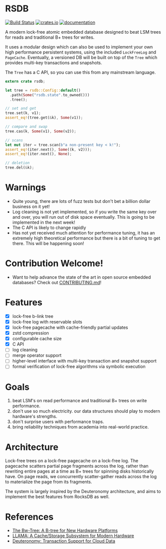 # RSDB

[![Build Status](https://travis-ci.org/spacejam/rsdb.svg?branch=master)](https://travis-ci.org/spacejam/rsdb)
[![crates.io](http://meritbadge.herokuapp.com/rsdb)](https://crates.io/crates/rsdb)
[![documentation](https://docs.rs/rsdb/badge.svg)](https://docs.rs/rsdb)

A modern lock-free atomic embedded database designed to beat LSM trees for
reads and traditional B+ trees for writes. 

It uses a modular design which can also be used to implement your own high
performance persistent systems, using the included `LockFreeLog` and `PageCache`.
Eventually, a versioned DB will be built on top of the `Tree` which provides
multi-key transactions and snapshots.

The `Tree` has a C API, so you can use this from any mainstream language.

```rust
extern crate rsdb;

let tree = rsdb::Config::default()
  .path(Some("rsdb.state".to_owned()))
  .tree();

// set and get
tree.set(k, v1);
assert_eq!(tree.get(&k), Some(v1));

// compare and swap
tree.cas(k, Some(v1), Some(v2));

// scans
let mut iter = tree.scan(b"a non-present key < k!");
assert_eq!(iter.next(), Some((k, v2)));
assert_eq!(iter.next(), None);

// deletion
tree.del(&k);
```

# Warnings

* Quite young, there are lots of fuzz tests but don't bet a billion
  dollar business on it yet!
* Log cleaning is not yet implemented, so if you write the same
  key over and over, you will run out of disk space eventually.
  This is going to be implemented in the next week!
* The C API is likely to change rapidly
* Has not yet received much attention for performance tuning,
  it has an extremely high theoretical performance but there
  is a bit of tuning to get there. This will be happening soon!

# Contribution Welcome!

* Want to help advance the state of the art in open source embedded
  databases? Check out [CONTRIBUTING.md](CONTRIBUTING.md)!

# Features

- [x] lock-free b-link tree
- [x] lock-free log with reservable slots
- [x] lock-free pagecache with cache-friendly partial updates
- [x] zstd compression
- [x] configurable cache size
- [x] C API
- [ ] log cleaning
- [ ] merge operator support
- [ ] higher-level interface with multi-key transaction and snapshot support
- [ ] formal verification of lock-free algorithms via symbolic execution

# Goals

1. beat LSM's on read performance and traditional B+ trees on write performance.
1. don't use so much electricity. our data structures should play to modern hardware's strengths.
1. don't surprise users with performance traps.
1. bring reliability techniques from academia into real-world practice.

# Architecture

Lock-free trees on a lock-free pagecache on a lock-free log. The pagecache scatters
partial page fragments across the log, rather than rewriting entire pages at a time
as B+ trees for spinning disks historically have. On page reads, we concurrently
scatter-gather reads across the log to materialize the page from its fragments.

The system is largely inspired by the Deuteronomy architecture, and aims to implement
the best features from RocksDB as well.

# References

* [The Bw-Tree: A B-tree for New Hardware Platforms](https://www.microsoft.com/en-us/research/wp-content/uploads/2016/02/bw-tree-icde2013-final.pdf)
* [LLAMA: A Cache/Storage Subsystem for Modern Hardware](https://www.microsoft.com/en-us/research/wp-content/uploads/2016/02/llama-vldb2013.pdf)
* [Deuteronomy: Transaction Support for Cloud Data](https://www.microsoft.com/en-us/research/publication/deuteronomy-transaction-support-for-cloud-data/)
